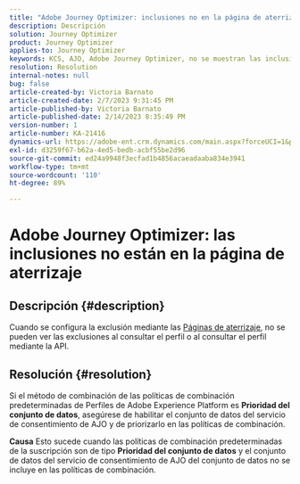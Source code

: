 ```yaml
---
title: "Adobe Journey Optimizer: inclusiones no en la página de aterrizaje"
description: Descripción
solution: Journey Optimizer
product: Journey Optimizer
applies-to: Journey Optimizer
keywords: KCS, AJO, Adobe Journey Optimizer, no se muestran las inclusiones
resolution: Resolution
internal-notes: null
bug: false
article-created-by: Victoria Barnato
article-created-date: 2/7/2023 9:31:45 PM
article-published-by: Victoria Barnato
article-published-date: 2/14/2023 8:35:49 PM
version-number: 1
article-number: KA-21416
dynamics-url: https://adobe-ent.crm.dynamics.com/main.aspx?forceUCI=1&pagetype=entityrecord&etn=knowledgearticle&id=1b9b39cf-2ea7-ed11-aad1-6045bd0065f9
exl-id: d3259f67-b62a-4ed5-bedb-acbf55be2d96
source-git-commit: ed24a9948f3ecfad1b4856acaeadaaba834e3941
workflow-type: tm+mt
source-wordcount: '110'
ht-degree: 89%

---
```


# Adobe Journey Optimizer: las inclusiones no están en la página de aterrizaje

## Descripción {#description}

Cuando se configura la exclusión mediante las [Páginas de aterrizaje](https://experienceleague.adobe.com/docs/journey-optimizer/using/landing-pages/lp-use-cases.html?lang=es), no se pueden ver las exclusiones al consultar el perfil o al consultar el perfil mediante la API.

## Resolución {#resolution}


Si el método de combinación de las políticas de combinación predeterminadas de Perfiles de Adobe Experience Platform es <b>Prioridad del conjunto de datos</b>, asegúrese de habilitar el conjunto de datos del servicio de consentimiento de AJO y de priorizarlo en las políticas de combinación.


<b>Causa</b>
Esto sucede cuando las políticas de combinación predeterminadas de la suscripción son de tipo <b>Prioridad del conjunto de datos</b> y el conjunto de datos del servicio de consentimiento de AJO del conjunto de datos no se incluye en las políticas de combinación.
